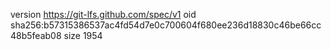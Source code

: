 version https://git-lfs.github.com/spec/v1
oid sha256:b57315386537ac4fd54d7e0c700604f680ee236d18830c46be66cc48b5feab08
size 1954
